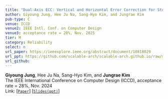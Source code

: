 ```yaml
---
title: "Dual-Axis ECC: Vertical and Horizontal Error Correction for Storage and Link Errors"
author: Giyoung Jung, Hee Ju Na, Sang-Hyo Kim, and Jungrae Kim
pub-type: C
venue: ICCD
venue2: IEEE Intl. Conf. on Computer Design
venue3: acceptance rate = 28%, Nov. 2025
tier: M
category: Reliability
select: n
url_paper: https://ieeexplore.ieee.org/abstract/document/10818029
url_ppt: https://github.com/scalable-arch/scalable-arch.github.io/raw/main/assets/materials/2024-ICCD-DualAxis(slides).pptx
url_github:
---
```


**Giyoung Jung**, Hee Ju Na, Sang-Hyo Kim, and **Jungrae Kim** <br>
The IEEE International Conference on Computer Design (ICCD), acceptance rate = 28%, Nov. 2024 <br>
Link: [[```Paper```](https://ieeexplore.ieee.org/abstract/document/10818029)]
    [[```Slides(ppt)```](https://github.com/scalable-arch/scalable-arch.github.io/raw/main/assets/materials/2024-ICCD-DualAxis(slides).pptx)]
